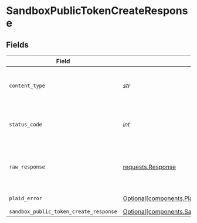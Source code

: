 # SandboxPublicTokenCreateResponse


## Fields

| Field                                                                                                                | Type                                                                                                                 | Required                                                                                                             | Description                                                                                                          |
| -------------------------------------------------------------------------------------------------------------------- | -------------------------------------------------------------------------------------------------------------------- | -------------------------------------------------------------------------------------------------------------------- | -------------------------------------------------------------------------------------------------------------------- |
| `content_type`                                                                                                       | *str*                                                                                                                | :heavy_check_mark:                                                                                                   | HTTP response content type for this operation                                                                        |
| `status_code`                                                                                                        | *int*                                                                                                                | :heavy_check_mark:                                                                                                   | HTTP response status code for this operation                                                                         |
| `raw_response`                                                                                                       | [requests.Response](https://requests.readthedocs.io/en/latest/api/#requests.Response)                                | :heavy_check_mark:                                                                                                   | Raw HTTP response; suitable for custom response parsing                                                              |
| `plaid_error`                                                                                                        | [Optional[components.PlaidError]](../../models/components/plaiderror.md)                                             | :heavy_minus_sign:                                                                                                   | Error response.                                                                                                      |
| `sandbox_public_token_create_response`                                                                               | [Optional[components.SandboxPublicTokenCreateResponse]](../../models/components/sandboxpublictokencreateresponse.md) | :heavy_minus_sign:                                                                                                   | success                                                                                                              |